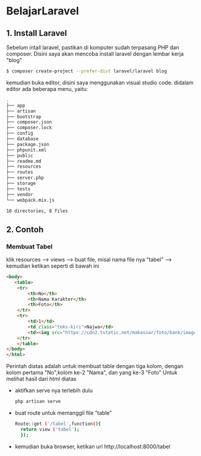 # BelajarLaravel
## 1. Install Laravel
Sebelum intall laravel, pastikan di komputer sudah terpasang PHP dan composer.
Disini saya akan mencoba install laravel dengan lembar kerja "blog"
```sh
$ composer create-project --prefer-dist laravel/laravel blog
```
kemudian buka editor, disini saya menggunakan visual studio code.
didalam editor ada beberapa menu, yaitu:

```sh
.
├── app
├── artisan
├── bootstrap
├── composer.json
├── composer.lock
├── config
├── database
├── package.json
├── phpunit.xml
├── public
├── readme.md
├── resources
├── routes
├── server.php
├── storage
├── tests
├── vendor
└── webpack.mix.js

10 directories, 8 files
```
  
## 2. Contoh
### Membuat Tabel
klik resources --> views --> buat file, misal nama file nya "tabel" --> kemudian ketikan seperti di bawah ini
```html
<body>
   <table>
    <tr>
        <th>No</th>
        <th>Nama Karakter</th>
        <th>Foto</th>
    </tr>
    <tr>
        <td>1</td>
        <td class="teks-kiri">Najwa</td>
        <td><img src="https://cdn2.tstatic.net/makassar/foto/bank/images/najwa-shihab-tema-mata-najwa-malam-ini-link-live-streaming-trans-7.jpg"></td>
    </tr>
    </table>
</body>
</html>
```
Perintah diatas adalah  untuk membuat table dengan tiga kolom, dengan kolom pertama "No",kolom ke-2 "Nama", dan yang ke-3 "Foto"
Untuk melihat hasil dari html diatas 
- aktifkan serve nya terlebih dulu
  ```sh
  php artisan serve
  ```
- buat route untuk memanggil file "table"
  ```sh
  Route::get ('/tabel',function(){
    return view ('tabel');
    });
  ```
- kemudian buka browser, ketikan url 
  http://localhost:8000/tabel
